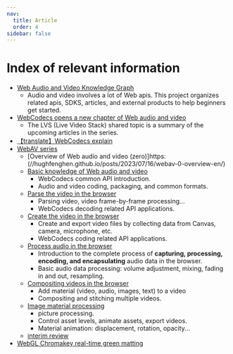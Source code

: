 ```yaml
---
nav:
  title: Article
  order: 4
sidebar: false
---
```


# Index of relevant information

- [Web Audio and Video Knowledge Graph](https://github.com/hughfenghen/WebAV-KnowledgeGraph)
  - Audio and video involves a lot of Web apis. This project organizes related apis, SDKS, articles, and external products to help beginners get started.
- [WebCodecs opens a new chapter of Web audio and video](https://hughfenghen.github.io/posts/2023/10/06/webcodecs-new-era-for-media-on-the-web/)
  - The LVS (Live Video Stack) shared topic is a summary of the upcoming articles in the series.
- [【translate】WebCodecs explain](https://hughfenghen.github.io/posts/2023/10/02/webcodecs-explainer/)
- [WebAV series](https://hughfenghen.github.io/tag/WebAV_EN/)
  - [Overview of Web audio and video (zero)]https:(//hughfenghen.github.io/posts/2023/07/16/webav-0-overview-en/)
  - [Basic knowledge of Web audio and video](https://hughfenghen.github.io/posts/2023/07/19/webav-1-basic-en/)
    - WebCodecs common API introduction.
    - Audio and video coding, packaging, and common formats.
  - [Parse the video in the browser](https://hughfenghen.github.io/posts/2023/07/23/webav-2-parse-video-en/)
    - Parsing video, video frame-by-frame processing...
    - WebCodecs decoding related API applications.
  - [Create the video in the browser](https://hughfenghen.github.io/posts/2023/07/31/webav-3-create-video-en/)
    - Create and export video files by collecting data from Canvas, camera, microphone, etc.
    - WebCodecs coding related API applications.
  - [Process audio in the browser](https://hughfenghen.github.io/posts/2023/08/05/webav-4-process-audio-en/)
    - Introduction to the complete process of **capturing, processing, encoding, and encapsulating** audio data in the browser.
    - Basic audio data processing: volume adjustment, mixing, fading in and out, resampling.
  - [Compositing videos in the browser](https://hughfenghen.github.io/posts/2023/08/12/webav-5-combine-en/)
    - Add material (video, audio, images, text) to a video
    - Compositing and stitching multiple videos.
  - [Image material processing](https://hughfenghen.github.io/posts/2023/08/19/webav-6-process-image-en/)
    - picture processing.
    - Control asset levels, animate assets, export videos.
    - Material animation: displacement, rotation, opacity...
  - [interim review](https://hughfenghen.github.io/posts/2023/08/19/webav-7-mid-review-en/)
- [WebGL Chromakey real-time green matting](https://hughfenghen.github.io/posts/2023/07/07/webgl-chromakey/)
